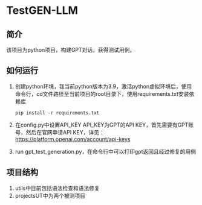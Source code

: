 # TestGEN-LLM

## 简介
该项目为python项目，构建GPT对话，获得测试用例。

## 如何运行
1. 创建python环境，我当前python版本为3.9，激活python虚拟环境后，使用命令行，cd文件路径至当前项目的root目录下，使用requirements.txt安装依赖库

   ```pip install -r requirements.txt```
2. 在config.py中设置API_KEY 
   API_KEY为GPT的API KEY，首先需要有GPT账号，然后在官网申请API KEY，详见：
   https://platform.openai.com/account/api-keys
3. run gpt_test_generation.py，在命令行中可以打印gpt返回且经过修复的用例

## 项目结构
1. utils中目前包括语法检查和语法修复
2. projectsUT中为两个被测项目